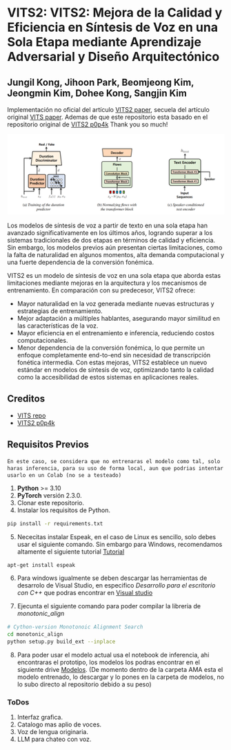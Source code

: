 # VITS2: VITS2: Mejora de la Calidad y Eficiencia en Síntesis de Voz en una Sola Etapa mediante Aprendizaje Adversarial y Diseño Arquitectónico
## Jungil Kong, Jihoon Park, Beomjeong Kim, Jeongmin Kim, Dohee Kong, Sangjin Kim

Implementación no oficial del artículo [VITS2 paper](https://arxiv.org/abs/2307.16430), secuela del artículo original [VITS paper](https://arxiv.org/abs/2106.06103). 
Ademas de que este repositorio esta basado en el repositorio original de [VITS2 p0p4k](https://github.com/p0p4k/vits2_pytorch) Thank you so much!

![Alt text](resources/image.png)

Los modelos de síntesis de voz a partir de texto en una sola etapa han avanzado significativamente en los últimos años, logrando superar a los sistemas tradicionales de dos etapas en términos de calidad y eficiencia. Sin embargo, los modelos previos aún presentan ciertas limitaciones, como la falta de naturalidad en algunos momentos, alta demanda computacional y una fuerte dependencia de la conversión fonémica.

VITS2 es un modelo de síntesis de voz en una sola etapa que aborda estas limitaciones mediante mejoras en la arquitectura y los mecanismos de entrenamiento. En comparación con su predecesor, VITS2 ofrece:

* Mayor naturalidad en la voz generada mediante nuevas estructuras y estrategias de entrenamiento.
* Mejor adaptación a múltiples hablantes, asegurando mayor similitud en las características de la voz.
* Mayor eficiencia en el entrenamiento e inferencia, reduciendo costos computacionales.
* Menor dependencia de la conversión fonémica, lo que permite un enfoque completamente end-to-end sin necesidad de transcripción fonética intermedia.
Con estas mejoras, VITS2 establece un nuevo estándar en modelos de síntesis de voz, optimizando tanto la calidad como la accesibilidad de estos sistemas en aplicaciones reales. 

## Creditos
-  [VITS repo](https://github.com/jaywalnut310/vits)
- [VITS2 p0p4k](https://github.com/p0p4k/vits2_pytorch)

## **Requisitos Previos**  
    En este caso, se considera que no entrenaras el modelo como tal, solo haras inferencia, para su uso de forma local, aun que podrias intentar usarlo en un Colab (no se a testeado)
1. **Python** >= 3.10  
2. **PyTorch** versión 2.3.0.  
3. Clonar este repositorio.
4. Instalar los requisitos de Python.
```sh 
pip install -r requirements.txt
```
5. Nececitas instalar Espeak, en el caso de Linux es sencillo, solo debes usar el siguiente comando. Sin embargo para Windows, recomendamos altamente el siguiente tutorial [Tutorial](https://www.youtube.com/watch?v=BBlivx6o0WM)
```sh 
apt-get install espeak
```
6. Para windows igualmente se deben descargar las herramientas de desarrolo de Visual Studio, en especifico *Desarrollo para el escritorio con C++* que podras encontrar en [Visual studio](https://visualstudio.microsoft.com/es/thank-you-downloading-visual-studio/?sku=Community&channel=Release&version=VS2022&source=VSLandingPage&cid=2030&passive=false)

7. Ejecunta el siguiente comando para poder compilar la libreria de *monotonic_align*
```sh
# Cython-version Monotonoic Alignment Search
cd monotonic_align
python setup.py build_ext --inplace

```
8. Para poder usar el modelo actual usa el notebook de inferencia, ahi encontraras el prototipo, los modelos los podras encontrar en el siguiente drive [Modelos](https://drive.google.com/drive/folders/1GDOh8VqPcJNO-0dKtMc_B5dAoU-0p9Ht?usp=sharing).
(De momento dentro de la carpeta AMA esta el modelo entrenado, lo descargar y lo pones en la carpeta de modelos, no lo subo directo al repositorio debido a su peso)

### ToDos
1. Interfaz grafica.
2. Catalogo mas aplio de voces.
3. Voz de lengua originaria.
4. LLM para chateo con voz.
